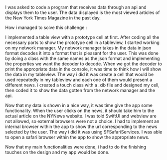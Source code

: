 I was asked to code a program that receives data through an api and displays them to the user. 
The data displayed is the most viewed articles of the New York Times Magazine in the past day.

How i managed to solve this challenge :

I implemented a table view with a prototype cell at first.
After coding all the necessary parts to show the prototype cell in a tableview, I started working on my network manager.
My network manager takes in the data in json format decodes it into a format that is pleasant for the user.
This was done by doing a class with the same names as the json format and implementing the properties we want the decoder to decode.
When we got the decoder to print the appropriate data in the console, it was time to think how i will show the data in my tableview.
The way i did it was create a cell that would be used repeatedly in my tableview and each one of them would present a different news.
i created a touch class with a .xib file and designed my cell, then coded it to show the data gotten from the network manager and the api.

Now that my data is shown in a nice way, it was time give the app some functionality. 
When the user clicks on the news, it should take him to the actual article on the NYNews website.
I was told SwiftUI and webview are not allowed, so external browsers were not a choice. 
I had to implement an internal browser within the app to show the url corresponding to the news selected by the user.
The way i did it was using SFSafariServices. 
I was able to open a safari browser within the app to show the appropriate news.

Now that my main functionalities were done, i had to do the finishing touches on the design and my app would be done.
